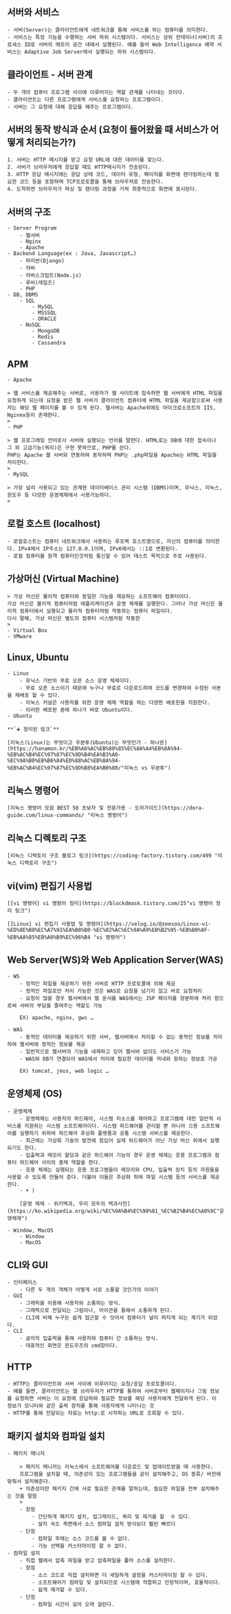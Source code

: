 ## 서버와 서비스
    - 서버(Server)는 클라이언트에게 네트워크를 통해 서비스를 하는 컴퓨터를 의미한다.
    - 서비스는 특정 기능을 수행하는 서버 하위 시스템이다. 서비스는 상위 컨테이너(서버)의 프로세스 ID로 서버의 메모리 공간 내에서 실행된다. 예를 들어 Web Intelligence 예약 서비스는 Adaptive Job Server에서 실행되는 하위 시스템이다.
## 클라이언트 - 서버 관계
    - 두 개의 컴퓨터 프로그램 사이에 이루어지는 역할 관계를 나타내는 것이다.
    - 클라이언트는 다른 프로그램에게 서비스를 요청하는 프로그램이다.
    - 서버는 그 요청에 대해 응답을 해주는 프로그램이다.
## 서버의 동작 방식과 순서 (요청이 들어왔을 때 서비스가 어떻게 처리되는가?)
    1. 서버는 HTTP 메시지를 받고 요청 URL에 대한 데이터를 찾는다.
    2. 서버가 브라우저에게 응답할 때도 HTTP메시지가 전송된다. 
    3. HTTP 응답 메시지에는 응답 상태 코드, 데이터 유형, 페이지를 화면에 렌더링하는데 필요한 코드 등을 포함하며 TCP프로토콜을 통해 브라우저로 전송한다.
    4. 도착하면 브라우저가 파싱 및 렌더링 과정을 거쳐 최종적으로 화면에 표시된다.
## 서버의 구조
    - Server Program
        - 웹서버
        - Nginx
        - Apache
    - Backend Language(ex : Java, Javascript…)
        - 파이썬(Django)
        - 자바
        - 자바스크립트(Node.js)
        - 루비(레일즈)
        - PHP
    - DB, DBMS
        - SQL
            - MySQL
            - MSSSQL
            - ORACLE
        - NoSQL
            - MongoDB
            - Redis
            - Cassandra
## APM
    - Apache
    
    > 웹 서비스를 제공해주는 서버로, 사용자가 웹 사이트에 접속하면 웹 서버에게 HTML 파일을 요청하게 되는데 요청을 받은 웹 서버거 클라이언트 컴퓨터에 HTML 파일을 제공함으로써 사용자는 해당 웹 페이지를 볼 수 있게 된다. 웹서버는 Apache외에도 마이크로소프트의 IIS, Nginex등이 존재한다.
    > 
    - PHP
    
    > 웹 프로그래밍 언어로서 서버에 실행되는 언어를 말한다. HTML로는 DB에 대한 접속이나 그 외 고급기능(쿼리)은 구현 못하므로, PHP를 쓴다. 
    PHP는 Apache 웹 서버와 연동하여 동작하며 PHP는 .php파일을 Apache는 HTML 파일을 처리한다.
    > 
    - MySQL
    
    > 가장 널리 사용되고 있는 관계현 데이터베이스 관리 시스템 (DBMS)이며, 유닉스, 리눅스, 윈도우 등 다양한 운영체제에서 사용가능하다.
    > 
## 로컬 호스트 (localhost)
    - 로컬호스트는 컴퓨터 네트워크에서 사용하는 루프백 호스트명으로, 자신의 컴퓨터를 의미한다. IPv4에서 IP주소는 127.0.0.1이며, IPv6에서는 ::1로 변환된다.
    - 로컬 컴퓨터를 원격 컴퓨터인것처럼 통신할 수 있어 테스트 목적으로 주로 사용된다.
## 가상머신 (Virtual Machine)
    
    > 가상 머신은 물리적 컴퓨터와 동일한 기능을 제공하는 소프트웨어 컴퓨터이다.
    가상 머신은 물리적 컴퓨터처럼 애플리케이션과 운영 체제를 실행한다. 그러나 가상 머신은 물리적 컴퓨터에서 실행되고 물리적 컴퓨터처럼 작동하는 컴퓨터 파일이다. 
    다시 말해, 가상 머신은 별도의 컴퓨터 시스템처럼 작동한
    > 
    - Virtual Box
    - VMware
## Linux, Ubuntu
    - Linux
        - 유닉스 기반의 무료 오픈 소스 운영 체제이다.
        - 무료 오픈 소스이기 때문에 누구나 무료로 다운로드하여 코드를 변경하여 수정된 사본을 재배포 할 수 있다.
        - 리눅스 커널은 사용자를 위한 운영 체제 역할을 하는 다양한 배포한을 지원한다.
        - 이러한 배포판 중에 하나가 바로 Ubuntu이다.
    - Ubuntu
    
    **`➕ 정리된 링크`**
    
    [리눅스(Linux)는 무엇이고 우분투(Ubuntu)는 무엇인가 - 하나몬](https://hanamon.kr/%EB%A6%AC%EB%88%85%EC%8A%A4%EB%8A%94-%EB%AC%B4%EC%97%87%EC%9D%B4%EA%B3%A0-%EC%9A%B0%EB%B6%84%ED%88%AC%EB%8A%94-%EB%AC%B4%EC%97%87%EC%9D%B8%EA%B0%80/"리눅스 vs 우분투")
    
## 리눅스 명령어
    
    [리눅스 명령어 모음 BEST 50 초보자 및 전문가용 - 도라가이드](https://dora-guide.com/linux-commands/ "리눅스 명령어")
    
## 리눅스 디렉토리 구조
    
    [리눅스 디렉토리 구조 블로그 링크](https://coding-factory.tistory.com/499 "리눅스 디렉토리 구조")
    
## vi(vim) 편집기 사용법
    
    [[vi 명령어] vi 명령어 정리](https://blockdmask.tistory.com/25"vi 명령어 정리 링크")
    
    [[Linux] vi 편집기 사용법 및 명령어](https://velog.io/@zeesoo/Linux-vi-%ED%8E%B8%EC%A7%91%EA%B8%B0-%EC%82%AC%EC%9A%A9%EB%B2%95-%EB%B0%8F-%EB%AA%85%EB%A0%B9%EC%96%B4 "vi 명령어")
    
## Web Server(WS)와 Web Application Server(WAS)
    - WS
        - 정적인 파일을 제공하기 위한 서버로 HTTP 프로토콜에 의해 제공
        - 정적인 파일로만 처리 가능한 것은 WAS로 요청을 넘기지 않고 바로 요청처리
        - 요청이 많을 경우 웹서버에서 웹 문서를 WAS에서는 JSP 페이지를 양분하여 처리 함으로써 서버의 부담을 줄여주는 역할도 가능
        
        EX) apache, nginx, gws …
        
    - WAS
        - 동적인 데이터를 제공하기 위한 서버, 웹서버에서 처리할 수 없는 동적인 정보를 처리하여 웹서버에 정적인 정보를 제공
        - 일반적으로 웹서버의 기능을 내제하고 있어 웹서버 없이도 서비스가 가능
        - WAS와 DB가 연결되어 WAS에서 처리에 필요한 데이터를 꺼내와 원하는 정보로 가공
        
        EX) tomcat, jeus, web logic …
        
## 운영체제 (OS)
    - 운영체제
        - 운영체제는 사용자의 하드웨어, 시스템 리소스를 제어하고 프로그램에 대한 일반적 서비스를 지원하는 시스템 소프트웨어이다. 시스템 하드웨어를 관리할 뿐 아니라 으용 소프트웨어를 실행하기 위하여 하드웨어 추상화 플랫폼과 공통 시스템 서비스를 제공한다.
        - 최근에는 가상화 기술의 발전에 힘입어 실제 하드웨어가 아닌 가상 머신 위에서 실행되기도 한다.
        - 입출력과 메모리 할당과 같은 하드웨어 기능의 경우 운영 체제는 응용 프로그램과 컴퓨터 하드웨어 사이의 중재 역할을 한다.
        - 응용 체제는 실행되는 응용 프로그램들이 메모리와 CPU, 입출력 장치 등의 자원들을 사용할 수 있도록 만들어 준다. 더불어 이들은 추상화 하여 파일 시스템 등의 서비스를 제공한다.
        - + )
        
        [운영 체제 - 위키백과, 우리 모두의 백과사전](https://ko.wikipedia.org/wiki/%EC%9A%B4%EC%98%81_%EC%B2%B4%EC%A0%9C"운영체제")
        
    - Window, MacOS
        - Window
        - MacOS
## CLI와 GUI
    - 인터페이스
        - 다른 두 개의 객체가 어떻게 서로 소통할 것인가의 이야기
    - GUI
        - 그래픽을 이용해 사용자와 소통하는 방식.
        - 그래픽으로 전달되는 그림이나, 아이콘을 통해서 소통하게 된다.
        - CLI에 비해 누구든 쉽게 접근할 수 잇어서 컴퓨터가 널리 퍼지게 되는 계기가 되었다.
    - CLI
        - 글자의 입출력을 통해 사용자와 컴퓨터 간 소통하는 방식.
        - 대표적인 화면은 윈도우즈의 cmd창이다.
## HTTP
    - HTTP는 클라이언트와 서버 사이에 이루어지는 요청/응답 프로토콜이다.
    - 예를 들면, 클라이언트는 웹 브라우저가 HTTP를 통하여 서버로부터 웹페이지나 그림 정보를 요청하면 서버는 이 요청에 응답하여 필요한 정보를 해당 사용자에게 전달하게 된다. 이 정보가 모니터와 같은 출력 장치를 통해 사용자에게 나타나는 것
    - HTTP를 통해 전달되는 자료는 http:로 시작하는 URL로 조회할 수 있다.

## 패키지 설치와 컴파일 설치
    - 패키지 매니저
        
        > 패키지 매니저는 리눅스에서 소프트웨어를 다운로드 및 업데이트받을 때 사용한다. 
        프로그램을 설치할 때, 의존성이 있는 프로그램들을 같이 설치해주고, OS 종류/ 버전에 맞춰서 설치해준다.
        + 의존성이란 패키지 간에 서로 필요한 관계를 말하는데, 필요한 파일을 전부 설치해주는 것을 말함
        > 
        - 장점
            - 간단하게 패키지 설치, 업그레이드, 쿼리 및 제거를 할  수 있다.
            - 설치 속도 측면에서 소스 컴파일 설치 방식보다 훨씬 빠르다
        - 단점
            - 컴파일 후에는 소스 코드를 볼 수 없다.
            - 기능 선택을 커스터마이징 할 수 없다.
    - 컴파일 설치
        - 직접 웹에서 압축 파일을 받고 압축파일을 풀어 소스를 설치한다.
        - 장점
            - 소스 코드로 직접 설치하면 더 세밀하게 설정을 커스터마이징 할 수 있다.
            - 소프트웨어가 컴파일 및 설치되므로 시스템에 적합하고 안정적이며, 효율적이다.
            - 쉽게 제거할 수 있다.
        - 단점
            - 컴파일 시간이 길어 오래 걸린다.